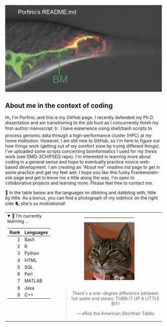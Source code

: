 <picture>
 <source media="(prefers-color-scheme: dark)" srcset="https://github.com/classymagpie/classymagpie/blob/main/TailTip_Darkmode.png">
 <source media="(prefers-color-scheme: light)" srcset="https://github.com/classymagpie/classymagpie/blob/main/TailTip_LightMode.png">
 <img alt="Welcome to my GitHub, Image is of a C. elegans Male tail-tip marked with different fluorescent reporters tagging the plasma membrane (red), and the basement membrane (green), We also mark tail tip nuclei (green)." src="https://github.com/classymagpie/classymagpie/blob/main/TailTip_AltMode.png">
</picture>

## About me in the context of coding

Hi, I'm Porfirio, and this is my GitHub page. I recently defended my Ph.D. dissertation and am transitioning to the job hunt as I concurrently finish my first-author manuscript 🪱. I have experience using shell/bash scripts to process genomic data through a high-performance cluster (HPC) at my home institution. However, I am still new to GitHub, so I'm here to figure out how things work (getting out of my comfort zone by trying different things). I've uploaded some scripts concerning bioinformatics I used for my thesis work (see DMD-3CHIPSEQ repo). I'm interested in learning more about coding in a general sense and hope to eventually practice novice web-based development. I am creating an "About me" _readme.md_ page to get in some practice and get my feet wet. I hope you like this funky Frankenstein-esk page and get to know me a little along the way. I'm open to collaborative projects and learning more. Please feel free to contact me. 


🔭 In the table below are the languages im dibbling and dabbling with, little by little. As a bonus, you can find a photograph of my sidekick on the right side 🐈, she's so motivational! 

<table>
<tr>
<td valign="top">

<details open>
<summary>🌱 I’m currently learning ...</summary>

| Rank | Languages |
|-----:|-----------| 
|     1| Bash      |
|     2| R         |
|     3| Python    |
|     4| HTML      |          
|     5| SQL       |
|     6| Perl      |
|     7| MATLAB    |
|     8| Java      |
|     9| C++       |

</details> 

</td>
<td align="center">
  <hr width="50%">
  <img src="erok.png" width="50%" alt="an elegant American shorthair tabby cat, eRok">
  <br><br>
  <blockquote>
    <p>There's a one-degree difference between hot water and steam; TURN IT UP A LITTLE BIT!</p>
    <p>— eRok the American Shorthair Tabby</p>
  </blockquote>
</td>



<!-- TO DO: add more details about me later -->
<!--
**classymagpie/classymagpie** is a ✨ _special_ ✨ repository because its `README.md` (this file) appears on your GitHub profile.

Here are some ideas to get you started:

- 🔭 I’m currently working on ...
- 🌱 I’m currently learning ...
- 👯 I’m looking to collaborate on ...
- 🤔 I’m looking for help with ...
- 💬 Ask me about ...
- 📫 How to reach me: ...
- 😄 Pronouns: ...
- ⚡ Fun fact: ...
-->
